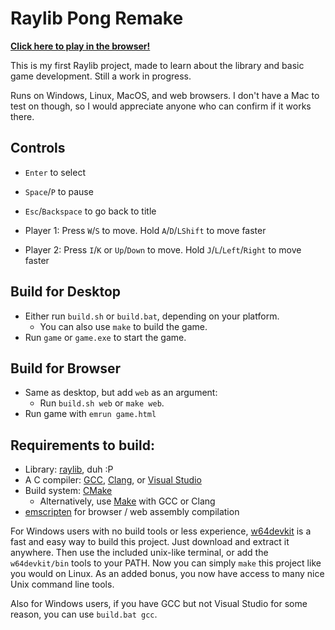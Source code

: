 # Raylib Pong Remake

[**Click here to play in the browser!**](https://auwsmit.github.io/raylib-pong-remake/)

This is my first Raylib project, made to learn about the library and basic game
development. Still a work in progress.

Runs on Windows, Linux, MacOS, and web browsers. I don't have a Mac to test on
though, so I would appreciate anyone who can confirm if it works there.

## Controls

- `Enter` to select

- `Space`/`P` to pause

- `Esc`/`Backspace` to go back to title

- Player 1: Press `W`/`S` to move. Hold `A`/`D`/`LShift` to move faster

- Player 2: Press `I`/`K` or `Up`/`Down` to move. Hold `J`/`L`/`Left`/`Right` to move faster

## Build for Desktop
- Either run `build.sh` or `build.bat`, depending on your platform.
    - You can also use `make` to build the game.
- Run `game` or `game.exe` to start the game.

## Build for Browser
- Same as desktop, but add `web` as an argument:
    - Run `build.sh web` or `make web`.
- Run game with `emrun game.html`

## Requirements to build:

- Library: [raylib](https://www.raylib.com/), duh :P
- A C compiler: [GCC](https://gcc.gnu.org/), [Clang](https://clang.llvm.org/), or [Visual Studio](https://visualstudio.microsoft.com/)
- Build system: [CMake](https://cmake.org/)
    - Alternatively, use [Make](https://en.wikipedia.org/wiki/Make_(software)) with GCC or Clang
- [emscripten](https://emscripten.org/) for browser / web assembly compilation

For Windows users with no build tools or less experience, [w64devkit](https://github.com/skeeto/w64devkit) is a fast and easy way to build this project. Just download and extract it anywhere. Then use the included unix-like terminal, or add the `w64devkit/bin` tools to your PATH. Now you can simply `make` this project like you would on Linux. As an added bonus, you now have access to many nice Unix command line tools.

Also for Windows users, if you have GCC but not Visual Studio for some reason, you can use `build.bat gcc`.

